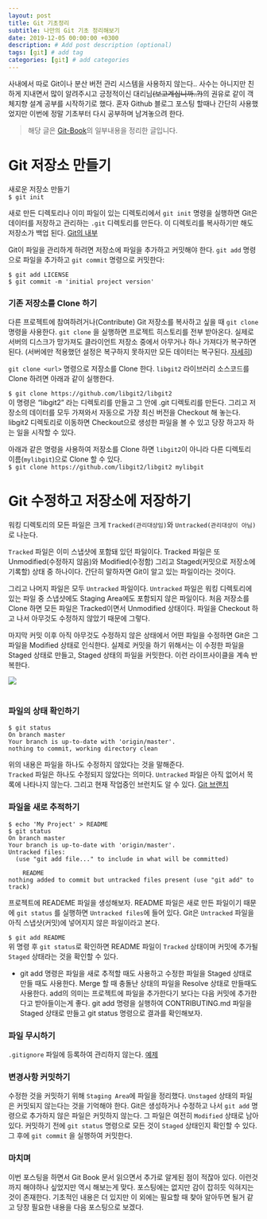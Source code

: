 ```yaml
---
layout: post
title: Git 기초정리
subtitle: 나만의 Git 기초 정리해보기
date: 2019-12-05 00:00:00 +0300
description: # Add post description (optional)
tags: [git] # add tag
categories: [git] # add categories
---
```


사내에서 따로 Git이나 분산 버전 관리 시스템을 사용하지 않는다.. 사수는 아니지만 친하게 지내면서 많이 알려주시고 긍정적이신 대리님~~(보고계십니까..?)~~의 권유로 같이 객체지향 설계 공부를 시작하기로 했다. 혼자 Github 블로그 포스팅 할때나 간단히 사용했었지만 이번에 정말 기초부터 다시 공부하며 남겨놓으려 한다.

> 해당 글은 [Git-Book](https://git-scm.com/book/ko/v2)의 일부내용을 정리한 글입니다.

# Git 저장소 만들기

새로운 저장소 만들기<br>
`$ git init`

새로 만든 디렉토리나 이미 파일이 있는 디렉토리에서 `git init` 명령을 실행하면 Git은 데이터를 저장하고 관리하는 `.git` 디렉토리를 만든다. 이 디렉토리를 복사하기만 해도 저장소가 백업 된다. [Git의 내부](https://git-scm.com/book/ko/v2/Git%EC%9D%98-%EB%82%B4%EB%B6%80-Plumbing-%EB%AA%85%EB%A0%B9%EA%B3%BC-Porcelain-%EB%AA%85%EB%A0%B9#ch10-git-internals)

Git이 파일을 관리하게 하려면 저장소에 파일을 추가하고 커밋해야 한다. `git add` 명령으로 파일을 추가하고 `git commit` 명령으로 커밋한다:
```
$ git add LICENSE
$ git commit -m 'initial project version'
```

### 기존 저장소를 Clone 하기
다른 프로젝트에 참여하려거나(Contribute) Git 저장소를 복사하고 싶을 때 `git clone` 명령을 사용한다.
`git clone` 을 실행하면 프로젝트 히스토리를 전부 받아온다. 실제로 서버의 디스크가 망가져도 클라이언트 저장소 중에서 아무거나 하나 가져다가 복구하면 된다. (서버에만 적용했던 설정은 복구하지 못하지만 모든 데이터는 복구된다. [자세히](https://git-scm.com/book/ko/v2/Git-%EC%84%9C%EB%B2%84-%EC%84%9C%EB%B2%84%EC%97%90-Git-%EC%84%A4%EC%B9%98%ED%95%98%EA%B8%B0#_getting_git_on_a_server))

`git clone <url>` 명령으로 저장소를 Clone 한다. `libgit2` 라이브러리 소스코드를 Clone 하려면 아래과 같이 실행한다.

`$ git clone https://github.com/libgit2/libgit2`<br>
이 명령은 “libgit2” 라는 디렉토리를 만들고 그 안에 .git 디렉토리를 만든다. 그리고 저장소의 데이터를 모두 가져와서 자동으로 가장 최신 버전을 Checkout 해 놓는다. libgit2 디렉토리로 이동하면 Checkout으로 생성한 파일을 볼 수 있고 당장 하고자 하는 일을 시작할 수 있다.

아래과 같은 명령을 사용하여 저장소를 Clone 하면 `libgit2`이 아니라 다른 디렉토리 이름(`mylibgit`)으로 Clone 할 수 있다.<br>
`$ git clone https://github.com/libgit2/libgit2 mylibgit`


# Git 수정하고 저장소에 저장하기
워킹 디렉토리의 모든 파일은 크게 `Tracked(관리대상임)`와 `Untracked(관리대상이 아님)`로 나눈다.

`Tracked` 파일은 이미 스냅샷에 포함돼 있던 파일이다. Tracked 파일은 또 Unmodified(수정하지 않음)와 Modified(수정함) 그리고 Staged(커밋으로 저장소에 기록할) 상태 중 하나이다. 간단히 말하자면 Git이 알고 있는 파일이라는 것이다.

그리고 나머지 파일은 모두 `Untracked` 파일이다. `Untracked` 파일은 워킹 디렉토리에 있는 파일 중 스냅샷에도 Staging Area에도 포함되지 않은 파일이다. 처음 저장소를 Clone 하면 모든 파일은 Tracked이면서 Unmodified 상태이다. 파일을 Checkout 하고 나서 아무것도 수정하지 않았기 때문에 그렇다.

마지막 커밋 이후 아직 아무것도 수정하지 않은 상태에서 어떤 파일을 수정하면 Git은 그 파일을 Modified 상태로 인식한다. 실제로 커밋을 하기 위해서는 이 수정한 파일을 Staged 상태로 만들고, Staged 상태의 파일을 커밋한다. 이런 라이프사이클을 계속 반복한다.

![](https://papion93.github.io/img/lifecycle.png)<br><br>

### 파일의 상태 확인하기
```
$ git status
On branch master
Your branch is up-to-date with 'origin/master'.
nothing to commit, working directory clean
```
위의 내용은 파일을 하나도 수정하지 않았다는 것을 말해준다.<br>
`Tracked` 파일은 하나도 수정되지 않았다는 의미다. `Untracked` 파일은 아직 없어서 목록에 나타나지 않는다. 그리고 현재 작업중인 브런치도 알 수 있다. [Git 브랜치](https://git-scm.com/book/ko/v2/Git-%EB%B8%8C%EB%9E%9C%EC%B9%98-%EB%B8%8C%EB%9E%9C%EC%B9%98%EB%9E%80-%EB%AC%B4%EC%97%87%EC%9D%B8%EA%B0%80#ch03-git-branching)

### 파일을 새로 추적하기
```
$ echo 'My Project' > README
$ git status
On branch master
Your branch is up-to-date with 'origin/master'.
Untracked files:
  (use "git add file..." to include in what will be committed)

    README
nothing added to commit but untracked files present (use "git add" to track)
```
프로젝트에 READEME 파일을 생성해보자. README 파일은 새로 만든 파일이기 때문에 `git status` 를 실행하면 `Untracked files`에 들어 있다. Git은 `Untracked` 파일을 아직 스냅샷(커밋)에 넣어지지 않은 파일이라고 본다.

`$ git add README`<br>
위 명령 후 `git status`로 확인하면 README 파일이 `Tracked` 상태이며 커밋에 추가될 `Staged` 상태라는 것을 확인할 수 있다.

* git add 명령은 파일을 새로 추적할 때도 사용하고 수정한 파일을 Staged 상태로 만들 때도 사용한다. Merge 할 때 충돌난 상태의 파일을 Resolve 상태로 만들때도 사용한다. add의 의미는 프로젝트에 파일을 추가한다기 보다는 다음 커밋에 추가한다고 받아들이는게 좋다. git add 명령을 실행하여 CONTRIBUTING.md 파일을 Staged 상태로 만들고 git status 명령으로 결과를 확인해보자.


### 파일 무시하기
`.gitignore` 파일에 등록하여 관리하지 않는다. [예제](https://github.com/github/gitignore)


### 변경사항 커밋하기
수정한 것을 커밋하기 위해 `Staging Area`에 파일을 정리했다. `Unstaged` 상태의 파일은 커밋되지 않는다는 것을 기억해야 한다. Git은 생성하거나 수정하고 나서 `git add` 명령으로 추가하지 않은 파일은 커밋하지 않는다. 그 파일은 여전히 `Modified` 상태로 남아 있다. 커밋하기 전에 `git status` 명령으로 모든 것이 `Staged` 상태인지 확인할 수 있다. 그 후에 `git commit` 을 실행하여 커밋한다.<br>


### 마치며
이번 포스팅을 하면서 Git Book 문서 읽으면서 추가로 알게된 점이 적잖아 있다. 이런것까지 해야하나 싶었지만 역시 해보는게 맞다. 포스팅에는 없지만 감이 잡히듯 익혀지는 것이 존재한다. 기초적인 내용은 더 있지만 이 외에는 필요할 때 찾아 알아두면 될거 같고 당장 필요한 내용을 다음 포스팅으로 보겠다.